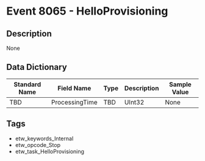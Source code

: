 # Event 8065 - HelloProvisioning

## Description
None

## Data Dictionary
|Standard Name|Field Name|Type|Description|Sample Value|
|---|---|---|---|---|
|TBD|ProcessingTime|TBD|UInt32|None|None|

## Tags
* etw_keywords_Internal
* etw_opcode_Stop
* etw_task_HelloProvisioning